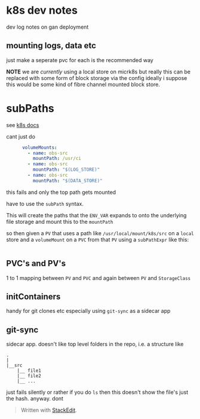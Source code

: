 

# k8s dev notes

dev log notes on gan deployment

## mounting logs, data etc

just make a seperate pvc for each is the recommended way

__NOTE__ we are _currently_ using a local store on micrk8s but really this can be replaced with some form of block storage via the config ideally i suppose this would be some kind of fibre channel mounted block store.


# subPaths

see [k8s docs](https://kubernetes.io/docs/concepts/storage/volumes/#using-subpath)

cant just do 

```yaml
      volumeMounts:
        - name: obs-src
          mountPath: /usr/ci
        - name: obs-src
          mountPath: "$(LOG_STORE)"
        - name: obs-src
          mountPath: "$(DATA_STORE)"
```
this fails and only the top path gets mounted

have to use the `subPath` syntax.

This will create the paths that the `ENV_VAR` expands to onto the underlying file storage and mount this to the `mountPath`

so then given a `PV` that uses a path like `/usr/local/mount/k8s/src` on a `local` store and a `volumeMount` on a `PVC` from that `PV` using a `subPathExpr` like this: 
```yaml

```

## PVC's and PV's

1 to 1 mapping between `PV` and `PVC` and again between `PV` and `StorageClass`
 
## initContainers

handy for git clones etc
especially using `git-sync` as a sidecar app
## git-sync

sidecar app. doesn't like top level folders in the repo, i.e. a structure like
```
.
|
|__src
	|__ file1
	|__ file2
	|__ ...
```
just fails silently or rather if you do `ls` then this doesn't show the file's just the hash. anyway. dont
> Written with [StackEdit](https://stackedit.io/).
<!--stackedit_data:
eyJoaXN0b3J5IjpbLTMzNzM4NDgwMSwxMTMwNjY2NDAwLC0xNT
I1ODM0Mjk2LDYxMDIxMDY2Niw5MDA2MDAyNV19
-->